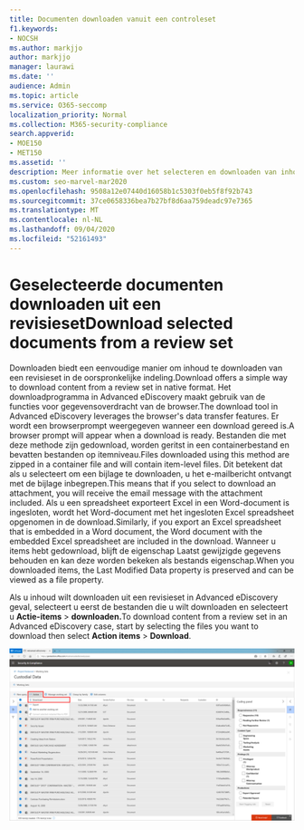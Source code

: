 ```yaml
---
title: Documenten downloaden vanuit een controleset
f1.keywords:
- NOCSH
ms.author: markjjo
author: markjjo
manager: laurawi
ms.date: ''
audience: Admin
ms.topic: article
ms.service: O365-seccomp
localization_priority: Normal
ms.collection: M365-security-compliance
search.appverid:
- MOE150
- MET150
ms.assetid: ''
description: Meer informatie over het selecteren en downloaden van inhoud uit een revisieset in Advanced eDiscovery voor presentaties of externe beoordelingen.
ms.custom: seo-marvel-mar2020
ms.openlocfilehash: 9508a12e07440d16058b1c5303f0eb5f8f92b743
ms.sourcegitcommit: 37ce0658336bea7b27bf8d6aa759deadc97e7365
ms.translationtype: MT
ms.contentlocale: nl-NL
ms.lasthandoff: 09/04/2020
ms.locfileid: "52161493"
---
```

# <a name="download-selected-documents-from-a-review-set"></a><span data-ttu-id="4e2e0-103">Geselecteerde documenten downloaden uit een revisieset</span><span class="sxs-lookup"><span data-stu-id="4e2e0-103">Download selected documents from a review set</span></span>

<span data-ttu-id="4e2e0-104">Downloaden biedt een eenvoudige manier om inhoud te downloaden van een revisieset in de oorspronkelijke indeling.</span><span class="sxs-lookup"><span data-stu-id="4e2e0-104">Download offers a simple way to download content from a review set in native format.</span></span> <span data-ttu-id="4e2e0-105">Het downloadprogramma in Advanced eDiscovery maakt gebruik van de functies voor gegevensoverdracht van de browser.</span><span class="sxs-lookup"><span data-stu-id="4e2e0-105">The download tool in Advanced eDiscovery leverages the browser's data transfer features.</span></span> <span data-ttu-id="4e2e0-106">Er wordt een browserprompt weergegeven wanneer een download gereed is.</span><span class="sxs-lookup"><span data-stu-id="4e2e0-106">A browser prompt will appear when a download is ready.</span></span> <span data-ttu-id="4e2e0-107">Bestanden die met deze methode zijn gedownload, worden geritst in een containerbestand en bevatten bestanden op itemniveau.</span><span class="sxs-lookup"><span data-stu-id="4e2e0-107">Files downloaded using this method are zipped in a container file and will contain item-level files.</span></span> <span data-ttu-id="4e2e0-108">Dit betekent dat als u selecteert om een bijlage te downloaden, u het e-mailbericht ontvangt met de bijlage inbegrepen.</span><span class="sxs-lookup"><span data-stu-id="4e2e0-108">This means that if you select to download an attachment, you will receive the email message with the attachment included.</span></span> <span data-ttu-id="4e2e0-109">Als u een spreadsheet exporteert Excel in een Word-document is ingesloten, wordt het Word-document met het ingesloten Excel spreadsheet opgenomen in de download.</span><span class="sxs-lookup"><span data-stu-id="4e2e0-109">Similarly, if you export an Excel spreadsheet that is embedded in a Word document, the Word document with the embedded Excel spreadsheet are included in the download.</span></span> <span data-ttu-id="4e2e0-110">Wanneer u items hebt gedownload, blijft de eigenschap Laatst gewijzigde gegevens behouden en kan deze worden bekeken als bestands eigenschap.</span><span class="sxs-lookup"><span data-stu-id="4e2e0-110">When you downloaded items, the Last Modified Data property is preserved and can be viewed as a file property.</span></span>

<span data-ttu-id="4e2e0-111">Als u inhoud wilt downloaden uit een revisieset in Advanced eDiscovery geval, selecteert u eerst de bestanden die u wilt downloaden en selecteert u **Actie-items**  >  **downloaden.**</span><span class="sxs-lookup"><span data-stu-id="4e2e0-111">To download content from a review set in an Advanced eDiscovery case, start by selecting the files you want to download then select **Action items** > **Download**.</span></span>

![Actie downloaden in Advanced eDiscovery revisieset](../media/eDiscoDownload.png)
